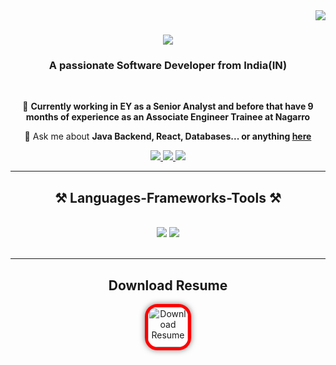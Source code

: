 <img align="right" src="https://visitor-badge.laobi.icu/badge?page_id=harsh1000-hub.harsh1000-hub" />

<h1 align="center">
    <img src="https://readme-typing-svg.herokuapp.com/?font=Righteous&size=35&center=true&vCenter=true&width=500&height=70&duration=4000&lines=Hi+There!+👋;+I'm+Harsh+Vardhan!;" />
</h1>

<h3 align="center">A passionate Software Developer from India(IN)</h3>

<br/>

<div align="center">
 
 🔭 **Currently working in EY as a Senior Analyst and before that have 9 months of experience as an Associate Engineer Trainee at Nagarro**

💬 Ask me about **Java Backend, React, Databases... or anything [here](https://www.linkedin.com/in/harsh-vardhan-561bb6190/)**


 </div>
 
<div align="center"> 
  <a href="mailto:harshvardhan.lapd@gmail.com">
    <img src="https://img.shields.io/badge/Gmail-333333?style=for-the-badge&logo=gmail&logoColor=red" />
  </a>
  <a href="https://www.linkedin.com/in/harsh-vardhan-561bb6190/" target="_blank">
    <img src="https://img.shields.io/badge/LinkedIn-0077B5?style=for-the-badge&logo=linkedin&logoColor=white" target="_blank" />
  </a>
  <a href="https://twitter.com/HarshVardh94430" target="_blank">
     <img src="https://img.shields.io/badge/Twitter-FF5722?style=for-the-badge&logo=todoist&logoColor=white" target="_blank" /> <!-- sqlite, safari, google-chrome are other good icon options -->
  </a>
</div>

 <hr/>
 
</div>
<h2 align="center">⚒️ Languages-Frameworks-Tools ⚒️</h2>
<br/>
<div align="center">
    <img src="https://skillicons.dev/icons?i=react,html,css,vscode,github,tailwind,git" />
    <img src="https://skillicons.dev/icons?i=springboot,javascript,c,java,mysql" /><br>
</div>

<br/>
<hr/>
<h2 align="center">Download Resume</h2>
 <div align="center">
   <a href='https://drive.google.com/file/d/10YBUtXfv3diXz5Y963lu_YY3eKW3iw44/view?usp=sharing' target='_blank'>
      <img 
    height='64' 
    style='
      border: 5px solid #f00; 
      border-radius: 20px; 
      box-shadow: 0 0 10px rgba(0, 0, 0, 0.5); 
      transition: transform 0.3s ease-in-out; 
      height: 64px;
    ' 
    src='https://encrypted-tbn0.gstatic.com/images?q=tbn:ANd9GcSXY5WPEkPjJBU0wHXW9o4cWJf7Oi-cKL-yhOAKQGMs7FYAIhIIzjZqeB66-EHJHsM3ZWs&usqp=CAU' 
    border='0' 
    alt='Download Resume' 
    onmouseover="this.style.transform='scale(1.1)'" 
    onmouseout="this.style.transform='scale(1)'"
  />
   </a>



